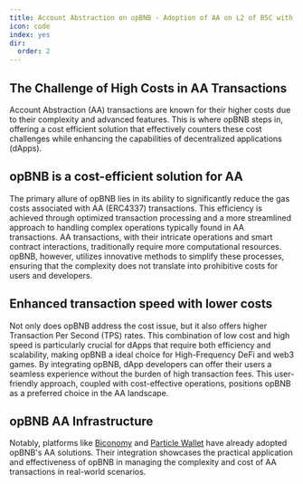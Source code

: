 ```yaml
---
title: Account Abstraction on opBNB - Adoption of AA on L2 of BSC with cost efficiency
icon: code
index: yes
dir:
  order: 2
---
```


## The Challenge of High Costs in AA Transactions
Account Abstraction (AA) transactions are known for their higher costs due to their complexity and advanced features. This is where opBNB steps in, offering a cost efficient solution that effectively counters these cost challenges while enhancing the capabilities of decentralized applications (dApps).

## opBNB is a cost-efficient solution for AA 
The primary allure of opBNB lies in its ability to significantly reduce the gas costs associated with AA (ERC4337) transactions. This efficiency is achieved through optimized transaction processing and a more streamlined approach to handling complex operations typically found in AA transactions. AA transactions, with their intricate operations and smart contract interactions, traditionally require more computational resources. opBNB, however, utilizes innovative methods to simplify these processes, ensuring that the complexity does not translate into prohibitive costs for users and developers.

## Enhanced transaction speed with lower costs
Not only does opBNB address the cost issue, but it also offers higher Transaction Per Second (TPS) rates. This combination of low cost and high speed is particularly crucial for dApps that require both efficiency and scalability, making opBNB a ideal choice for High-Frequency DeFi and web3 games. By integrating opBNB, dApp developers can offer their users a seamless experience without the burden of high transaction fees. This user-friendly approach, coupled with cost-effective operations, positions opBNB as a preferred choice in the AA landscape.

## opBNB AA Infrastructure   

Notably, platforms like [Biconomy](https://docs.biconomy.io/supportedchains/) and [Particle Wallet](https://docs.particle.network/overview/available-networks) have already adopted opBNB's AA solutions. Their integration showcases the practical application and effectiveness of opBNB in managing the complexity and cost of AA transactions in real-world scenarios.







